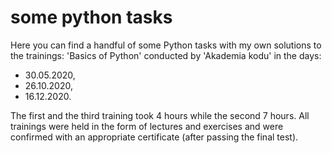 # some python tasks

Here you can find a handful of some Python tasks with my own solutions to the trainings: 'Basics of Python' conducted  by 'Akademia kodu' in the days:
- 30.05.2020, 
- 26.10.2020,
- 16.12.2020.

The first and the third training took 4 hours while the second 7 hours. All trainings were held in the form of lectures and exercises and were confirmed with an appropriate certificate (after passing the final test).
